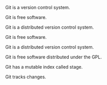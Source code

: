 Git is a version control system.

Git is free software.

Git is a distributed version control system.

Git is free software.

Git is a distributed version control system.

Git is free software distributed under the GPL.

Git has a mutable index called stage.

Git tracks changes.

